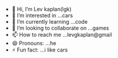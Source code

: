 - 👋 Hi, I’m Lev kaplan(lgk)
- 👀 I’m interested in ...cars
- 🌱 I’m currently learning ...code
- 💞️ I’m looking to collaborate on ...games
- 📫 How to reach me ...levgkaplan@gmail
- 😄 Pronouns: ...he
- ⚡ Fun fact: ...i like cars

<!---
Levkap/Levkap is a ✨ special ✨ repository because its `README.md` (this file) appears on your GitHub profile.
You can click the Preview link to take a look at your changes.
--->
